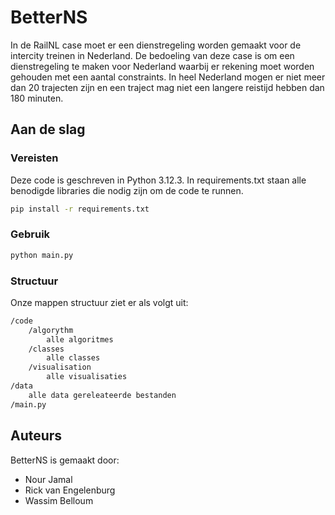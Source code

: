 # BetterNS

In de RailNL case moet er een dienstregeling worden gemaakt voor de intercity treinen in Nederland. De bedoeling van deze case is om een dienstregeling te maken voor Nederland waarbij er rekening moet worden gehouden met een aantal constraints. In heel Nederland mogen er niet meer dan 20 trajecten zijn en een traject mag niet een langere reistijd hebben dan 180 minuten.

## Aan de slag

### Vereisten

Deze code is geschreven in Python 3.12.3. In requirements.txt staan alle benodigde libraries die nodig zijn om de code te runnen.

```bash
pip install -r requirements.txt
```

### Gebruik

```bash
python main.py
```

### Structuur

Onze mappen structuur ziet er als volgt uit:

```bash
/code
    /algorythm
        alle algoritmes
    /classes
        alle classes
    /visualisation
        alle visualisaties
/data
    alle data gereleateerde bestanden
/main.py
```

## Auteurs

BetterNS is gemaakt door:

- Nour Jamal
- Rick van Engelenburg
- Wassim Belloum
